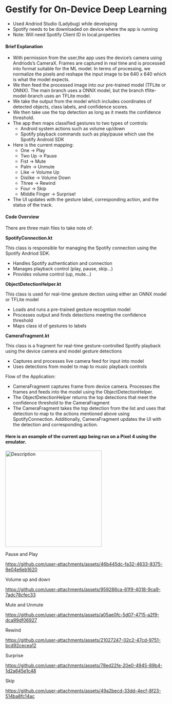 # Gestify for On-Device Deep Learning
- Used Andriod Studio (Ladybug) while developing
- Spotify needs to be downloaded on device where the app is running
- Note: Will need Spotify Client ID in local.properties

#### Brief Explanation
- With permission from the user,the app uses the device’s camera using Andriods’s CameraX. Frames are captured in real time and is processed into format suitable for the ML model. In terms of processing, we normalize the pixels and reshape the input image to be 640 x 640 which is what the model expects.
- We then feed the processed image into our pre-trained model (TFLite or ONNX). The main branch uses a ONNX model, but the branch tflite-model-branch uses an TFLite model.
- We take the output from the model which includes coordinates of detected objects, class labels, and confidence scores.
- We then take use the top detection as long as it meets the confidence threshold.
- The app then maps classified gestures to two types of controls:
  - Android system actions such as volume up/down
  - Spotify playback commands such as play/pause which use the Spotify Android SDK
- Here is the current mapping:
  - One -> Play
  - Two Up -> Pause
  - Fist -> Mute
  - Palm -> Unmute
  - Like -> Volume Up
  - Dislike -> Volume Down
  - Three -> Rewind
  - Four -> Skip
  - Middle Finger -> Surprise!
- The UI updates with the gesture label, corresponding action, and the status of the track.

#### Code Overview
There are three main files to take note of:

**SpotifyConnection.kt**
  
This class is responsible for managing the Spotify connection using the Spotify Andriod SDK.
- Handles Spotify authentication and connection
- Manages playback control (play, pause, skip...)
- Provides volume control (up, mute...)

**ObjectDetectionHelper.kt**
  
This class is used for real-time gesture dection using either an ONNX model or TFLite model
- Loads and runs a pre-trained gesture recogntion model
- Processes output and finds detections meeting the confidence threshold
- Maps class id of gestures to labels

**CameraFragment.kt**

This class is a fragment for real-time gesture-controlled Spotify playback using the device camera and model gesture detections
- Captures and processes live camera feed for input into model
- Uses detections from model to map to music playback controls


Flow of the Application:
- CameraFragment captures frame from device camera. Processes the frames and feeds into the model using the ObjectDetectionHelper.
- The ObjectDetectionHelper returns the top detections that meet the confidence threshold to the CameraFragment
- The CameraFragment takes the top detection from the list and uses that detection to map to the actions mentioned above using SpotifyConnection. Additionally, CameraFragment updates the UI with the detection and corresponding action.

#### Here is an example of the current app being run on a Pixel 4 using the emulator.
<img src=https://github.com/user-attachments/assets/3c20eb67-a54c-4838-adf3-6386ae185e1d alt="Description" width="300">


Pause and Play

https://github.com/user-attachments/assets/46b445dc-fa32-4633-8375-9e04e6eb1620


Volume up and down


https://github.com/user-attachments/assets/959286ca-61f9-4018-9ca9-7adc78cfec33


Mute and Unmute


https://github.com/user-attachments/assets/a05ae0fc-5d07-4715-a2f9-dca99df06927


Rewind


https://github.com/user-attachments/assets/21027247-02c2-47cd-9751-bcd92cecea12

Surprise


https://github.com/user-attachments/assets/78ed22fe-20e0-4945-89b4-1d2a645e1c48

Skip


https://github.com/user-attachments/assets/49a2becd-33dd-4ecf-8f23-514ba8fc14ac












